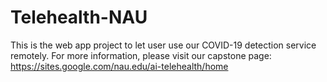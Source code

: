 # Telehealth-NAU
This is the web app project to let user use our COVID-19 detection service remotely. For more information, please visit our capstone page: https://sites.google.com/nau.edu/ai-telehealth/home
